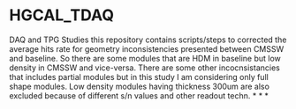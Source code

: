 # HGCAL_TDAQ
DAQ and TPG Studies
this repository contains scripts/steps to corrected the average hits rate for geometry inconsistencies presented between CMSSW and baseline. 
So there are some modules that are HDM in baseline but low density in CMSSW and vice-versa.
There are some other incocnsistancies that includes partial modules but in this study I am considering only full shape modules.
Low density modules having thickness 300um are also excluded because of different s/n values and other readout techn.
*
*
*
